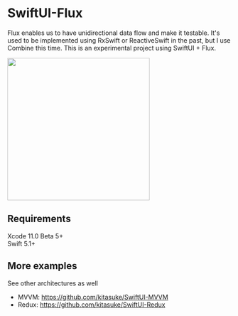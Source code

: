# SwiftUI-Flux

Flux enables us to have unidirectional data flow and make it testable. It's used to be implemented using RxSwift or ReactiveSwift in the past, but I use Combine this time. This is an experimental project using SwiftUI + Flux.

<img src="https://raw.githubusercontent.com/wiki/kitasuke/SwiftUI-MVVM/images/screenshot.png" width=320>

## Requirements

Xcode 11.0 Beta 5+  
Swift 5.1+

## More examples

See other architectures as well

- MVVM: https://github.com/kitasuke/SwiftUI-MVVM
- Redux: https://github.com/kitasuke/SwiftUI-Redux
